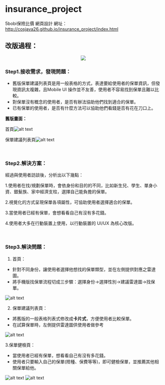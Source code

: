 # insurance_project
5bobi保險比價 網頁設計
網址：http://cosjava26.github.io/insurance_project/index.html
## 改版過程：
<p align="center">
  <img src="http://i.imgur.com/KajoSVQ.png">
</p>

### Step1.接收需求，發現問題：

- 舊版保單建議列表頁是用一般表格的方式，表達要給使用者的保單資訊，但發現資訊太複雜，且Mobile UI 操作並不友善，使用者不容易找到保單且難以比較。
- 對保單沒有概念的使用者，是否有辦法協助他們找到適合的保單。
- 已有保單的使用者，是否有什麼方法可以協助他們看錢是否有花在刀口上。

**舊版畫面：**

首頁![alt text](http://i.imgur.com/qesK2qo.png)

保單建議列表頁![alt text](http://i.imgur.com/OOa7tj8.png)

<br />

### Step2.解決方案：
經過與使用者訪談後，分析出以下幾點：

  1.使用者在找/規劃保單時，會依身份和目的的不同，比如新生兒、學生、單身小資、銀髮族、家中經濟支柱，選擇自己能負擔的保單。
  
  2.視覺化的方式呈現保單各項屬性，可協助使用者選擇適合的保單。
  
  3.當使用者已經有保單，會想看看自己有沒有多花錢。
  
  4.使用者大多在行動裝置上使用，以行動裝置的 UI/UX 為核心改版。
  
<br />

### Step3.解決問題：
1. 首頁：
- 針對不同身份，讓使用者選擇他想找的保單類型，並在左側提供對應之雷達圖。
- 將手機版找保單流程切成三步驟：選擇身份->選擇性別->建議雷達圖->找保單。

![alt text](http://i.imgur.com/zhjIOlC.png)

2. 保單建議列表頁：
- 將舊版的一般表格列表式修改成**卡片式**，方便使用者比較保單。
- 在試算保單時，左側提供雷達圖供使用者做參考

![alt text](http://i.imgur.com/RvFGPpm.png)

3.保單健檢頁：
- 當使用者已經有保單，想看看自己有沒有多花錢。
- 使用者只要輸入自己的保單(險種、保費等等)，即可健檢保單，並推薦其他相關保單給他。

![alt text](http://i.imgur.com/389aCFb.png)
![alt text](http://i.imgur.com/mnbQEnc.png)
